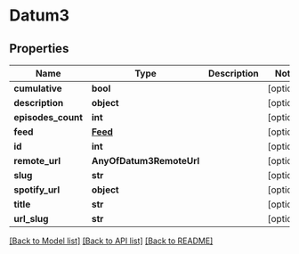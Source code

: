 # Datum3

## Properties
Name | Type | Description | Notes
------------ | ------------- | ------------- | -------------
**cumulative** | **bool** |  | [optional] 
**description** | **object** |  | [optional] 
**episodes_count** | **int** |  | [optional] 
**feed** | [**Feed**](Feed.md) |  | [optional] 
**id** | **int** |  | [optional] 
**remote_url** | **AnyOfDatum3RemoteUrl** |  | [optional] 
**slug** | **str** |  | [optional] 
**spotify_url** | **object** |  | [optional] 
**title** | **str** |  | [optional] 
**url_slug** | **str** |  | [optional] 

[[Back to Model list]](../README.md#documentation-for-models) [[Back to API list]](../README.md#documentation-for-api-endpoints) [[Back to README]](../README.md)

